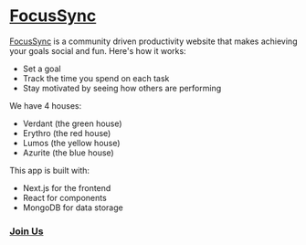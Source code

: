 # [FocusSync](https://focus-sync.vercel.app)

[FocusSync](https://focus-sync.vercel.app) is a community driven productivity website that makes achieving your goals social and fun. Here's how it works:

- Set a goal  
- Track the time you spend on each task
- Stay motivated by seeing how others are performing

We have 4 houses:

- Verdant (the green house)  
- Erythro (the red house)  
- Lumos (the yellow house)  
- Azurite (the blue house)

This app is built with:

- Next.js for the frontend  
- React for components
- MongoDB for data storage

### [Join Us](https://focus-sync.vercel.app)
